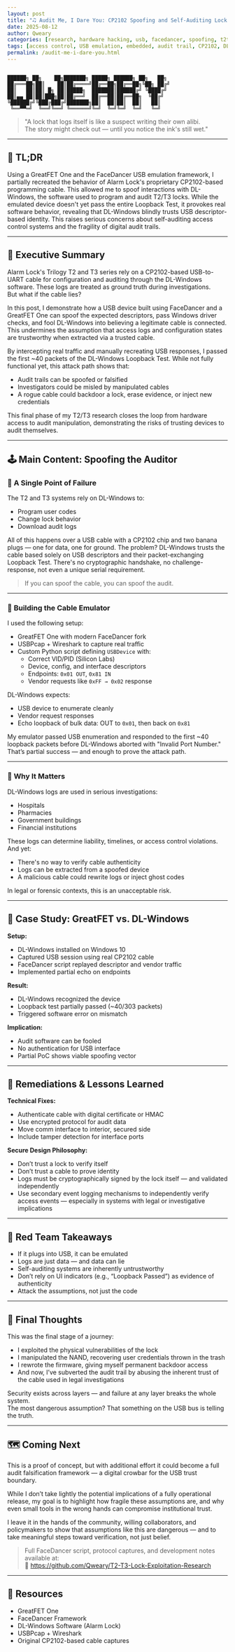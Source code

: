 ```yaml
---
layout: post
title: "🎝️ Audit Me, I Dare You: CP2102 Spoofing and Self-Auditing Lock Failures 🎝️"
date: 2025-08-12
author: Qweary
categories: [research, hardware hacking, usb, facedancer, spoofing, t2t3]
tags: [access control, USB emulation, embedded, audit trail, CP2102, DL-Windows, reverse engineering, GreatFET, digital forensics, spoofing]
permalink: /audit-me-i-dare-you.html
---
```


<pre><code>
██████╗ ██╗    ██╗███████╗ █████╗ ██████╗ ██╗   ██╗
██╔═══██╗██║    ██║██╔════╝██╔══██╗██╔══██╗╚██╗ ██╔╝
██║   ██║██║ █╗ ██║█████╗  ███████║██████╔╝ ╚████╔╝ 
██║▄▄ ██║██║███╗██║██╔══╝  ██╔══██║██╔══██╗  ╚██╔╝  
╚██████╔╝╚███╔███╔╝███████╗██║  ██║██║  ██║   ██║   
 ╚══▀▀═╝  ╚══╝╚══╝ ╚══════╝╚═╝  ╚═╝╚═╝  ╚═╝   ╚═╝   
</code></pre>

> "A lock that logs itself is like a suspect writing their own alibi.  
> The story might check out — until you notice the ink's still wet."

---


## 📌 **TL;DR**  
Using a GreatFET One and the FaceDancer USB emulation framework, I partially recreated the behavior of Alarm Lock's proprietary CP2102-based programming cable. This allowed me to spoof interactions with DL-Windows, the software used to program and audit T2/T3 locks. While the emulated device doesn't yet pass the entire Loopback Test, it provokes real software behavior, revealing that DL-Windows blindly trusts USB descriptor-based identity. This raises serious concerns about self-auditing access control systems and the fragility of digital audit trails.

---

## 📖 **Executive Summary**  
Alarm Lock's Trilogy T2 and T3 series rely on a CP2102-based USB-to-UART cable for configuration and auditing through the DL-Windows software. These logs are treated as ground truth during investigations.  
But what if the cable lies?

In this post, I demonstrate how a USB device built using FaceDancer and a GreatFET One can spoof the expected descriptors, pass Windows driver checks, and fool DL-Windows into believing a legitimate cable is connected. This undermines the assumption that access logs and configuration states are trustworthy when extracted via a trusted cable.

By intercepting real traffic and manually recreating USB responses, I passed the first ~40 packets of the DL-Windows Loopback Test. While not fully functional yet, this attack path shows that:

- Audit trails can be spoofed or falsified  
- Investigators could be misled by manipulated cables  
- A rogue cable could backdoor a lock, erase evidence, or inject new credentials  

This final phase of my T2/T3 research closes the loop from hardware access to audit manipulation, demonstrating the risks of trusting devices to audit themselves.

---

## 🕹️ **Main Content: Spoofing the Auditor**

### 🚫 **A Single Point of Failure**  
The T2 and T3 systems rely on DL-Windows to:

- Program user codes  
- Change lock behavior  
- Download audit logs  

All of this happens over a USB cable with a CP2102 chip and two banana plugs — one for data, one for ground. The problem? DL-Windows trusts the cable based solely on USB descriptors and their packet-exchanging Loopback Test. There's no cryptographic handshake, no challenge-response, not even a unique serial requirement.

> If you can spoof the cable, you can spoof the audit.

---

### 🔧 **Building the Cable Emulator**  
I used the following setup:

- GreatFET One with modern FaceDancer fork  
- USBPcap + Wireshark to capture real traffic  
- Custom Python script defining `USBDevice` with:
  - Correct VID/PID (Silicon Labs)  
  - Device, config, and interface descriptors  
  - Endpoints: `0x01 OUT`, `0x81 IN`  
  - Vendor requests like `0xFF → 0x02` response  

DL-Windows expects:

- USB device to enumerate cleanly  
- Vendor request responses  
- Echo loopback of bulk data: OUT to `0x01`, then back on `0x81`  

My emulator passed USB enumeration and responded to the first ~40 loopback packets before DL-Windows aborted with "Invalid Port Number." That’s partial success — and enough to prove the attack path.

---

### 🚀 **Why It Matters**  
DL-Windows logs are used in serious investigations:

- Hospitals  
- Pharmacies  
- Government buildings  
- Financial institutions  

These logs can determine liability, timelines, or access control violations. And yet:

- There's no way to verify cable authenticity  
- Logs can be extracted from a spoofed device  
- A malicious cable could rewrite logs or inject ghost codes  

In legal or forensic contexts, this is an unacceptable risk.

---

## 🧰 **Case Study: GreatFET vs. DL-Windows**

**Setup:**

- DL-Windows installed on Windows 10  
- Captured USB session using real CP2102 cable  
- FaceDancer script replayed descriptor and vendor traffic  
- Implemented partial echo on endpoints  

**Result:**

- DL-Windows recognized the device  
- Loopback test partially passed (~40/303 packets)  
- Triggered software error on mismatch  

**Implication:**

- Audit software can be fooled  
- No authentication for USB interface  
- Partial PoC shows viable spoofing vector  

---

## 🤖 **Remediations & Lessons Learned**

**Technical Fixes:**

- Authenticate cable with digital certificate or HMAC  
- Use encrypted protocol for audit data  
- Move comm interface to interior, secured side  
- Include tamper detection for interface ports  

**Secure Design Philosophy:**

- Don’t trust a lock to verify itself  
- Don’t trust a cable to prove identity  
- Logs must be cryptographically signed by the lock itself — and validated independently 
- Use secondary event logging mechanisms to independently verify access events — especially in systems with legal or investigative implications 

---

## 🥷 **Red Team Takeaways**

- If it plugs into USB, it can be emulated  
- Logs are just data — and data can lie  
- Self-auditing systems are inherently untrustworthy  
- Don’t rely on UI indicators (e.g., “Loopback Passed”) as evidence of authenticity  
- Attack the assumptions, not just the code  

---

## 🎒 **Final Thoughts**  
This was the final stage of a journey:

- I exploited the physical vulnerabilities of the lock  
- I manipulated the NAND, recovering user credentials thrown in the trash  
- I rewrote the firmware, giving myself permanent backdoor access  
- And now, I’ve subverted the audit trail by abusing the inherent trust of the cable used in legal investigations  

Security exists across layers — and failure at any layer breaks the whole system.  
The most dangerous assumption? That something on the USB bus is telling the truth.

---

## 🗺 **Coming Next**  
This is a proof of concept, but with additional effort it could become a full audit falsification framework — a digital crowbar for the USB trust boundary.

While I don’t take lightly the potential implications of a fully operational release, my goal is to highlight how fragile these assumptions are, and why even small tools in the wrong hands can compromise institutional trust.

I leave it in the hands of the community, willing collaborators, and policymakers to show that assumptions like this are dangerous — and to take meaningful steps toward verification, not just belief.

> Full FaceDancer script, protocol captures, and development notes available at:  
> 🔗 https://github.com/Qweary/T2-T3-Lock-Exploitation-Research

---

## 🔗 **Resources**

- GreatFET One  
- FaceDancer Framework  
- DL-Windows Software (Alarm Lock)  
- USBPcap + Wireshark  
- Original CP2102-based cable captures  


